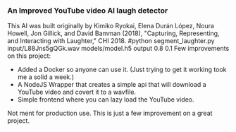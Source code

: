 ### An Improved YouTube video AI laugh detector

This AI was built originally by Kimiko Ryokai, Elena Durán López, Noura Howell, Jon Gillick, and David Bamman (2018), "Capturing, Representing, and Interacting with Laughter," CHI 2018. 
#python segment_laughter.py input/L88Jns5gQGk.wav models/model.h5 output 0.8 0.1
Few improvements on this project:


- Added a Docker so anyone can use it. (Just trying to get it working took me a solid a week.)
- A NodeJS Wrapper that creates a simple api that will download a YouTube video and covert it to a wavfile.
- Simple frontend where you can lazy load the YouTube video.


Not ment for production use. This is just a few improvement on a great project.